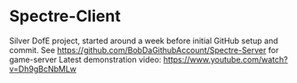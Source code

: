 # Spectre-Client
Silver DofE project, started around a week before initial GitHub setup and commit.
See https://github.com/BobDaGithubAccount/Spectre-Server for game-server
Latest demonstration video: https://www.youtube.com/watch?v=Dh9gBcNbMLw

